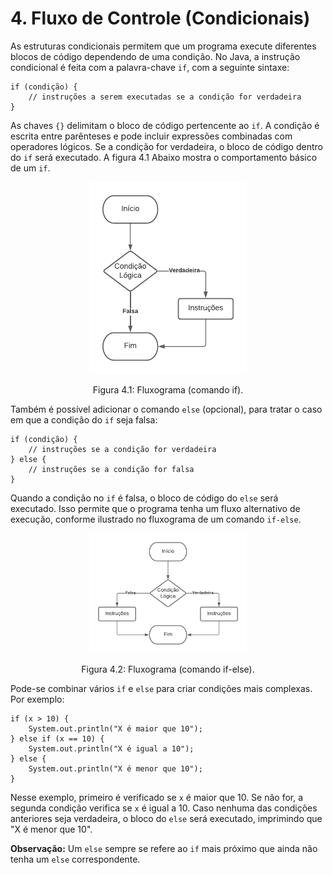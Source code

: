 # 4. Fluxo de Controle (Condicionais)

As estruturas condicionais permitem que um programa execute diferentes blocos de código dependendo de uma condição. No Java, a instrução condicional é feita com a palavra-chave `if`, com a seguinte sintaxe:

```
if (condição) {
    // instruções a serem executadas se a condição for verdadeira
}
```

As chaves `{}` delimitam o bloco de código pertencente ao `if`. A condição é escrita entre parênteses e pode incluir expressões combinadas com operadores lógicos. Se a condição for verdadeira, o bloco de código dentro do `if` será executado. A figura 4.1 Abaixo mostra o comportamento básico de um `if`.

<div align="center">
    <img src="../imgs/comando_if.png" width="50%" style="max-height: 80vh;"/>
    <p>Figura 4.1: Fluxograma (comando if).</p>
</div>

Também é possível adicionar o comando `else` (opcional), para tratar o caso em que a condição do `if` seja falsa:

```
if (condição) {
    // instruções se a condição for verdadeira
} else {
    // instruções se a condição for falsa
}
```

Quando a condição no `if` é falsa, o bloco de código do `else` será executado. Isso permite que o programa tenha um fluxo alternativo de execução, conforme ilustrado no fluxograma de um comando `if-else`.

<div align="center">
    <img src="../imgs/comando_if_else.png" width="50%" style="max-height: 80vh;"/>
    <p>Figura 4.2: Fluxograma (comando if-else).</p>
</div>

Pode-se combinar vários `if` e `else` para criar condições mais complexas. Por exemplo:

```
if (x > 10) {
    System.out.println("X é maior que 10");
} else if (x == 10) {
    System.out.println("X é igual a 10");
} else {
    System.out.println("X é menor que 10");
}
```

Nesse exemplo, primeiro é verificado se `x` é maior que 10. Se não for, a segunda condição verifica se `x` é igual a 10. Caso nenhuma das condições anteriores seja verdadeira, o bloco do `else` será executado, imprimindo que "X é menor que 10".

**Observação:** Um `else` sempre se refere ao `if` mais próximo que ainda não tenha um `else` correspondente.